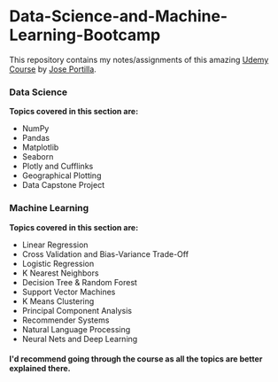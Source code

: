 # Data-Science-and-Machine-Learning-Bootcamp

This repository contains my notes/assignments of this amazing [Udemy Course](https://www.udemy.com/course/python-for-data-science-and-machine-learning-bootcamp/) by  [Jose Portilla](https://www.linkedin.com/in/jmportilla/). 

### Data Science

<b> Topics covered in this section are: </b>
  * NumPy 
  * Pandas
  * Matplotlib 
  * Seaborn 
  * Plotly and Cufflinks
  * Geographical Plotting
  * Data Capstone Project

  
### Machine Learning

<b> Topics covered in this section are: </b>
  * Linear Regression
  * Cross Validation and Bias-Variance Trade-Off
  * Logistic Regression
  * K Nearest Neighbors
  * Decision Tree & Random Forest
  * Support Vector Machines
  * K Means Clustering
  * Principal Component Analysis
  * Recommender Systems
  * Natural Language Processing
  * Neural Nets and Deep Learning
  
#### I'd recommend going through the course as all the topics are better explained there.
